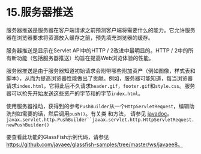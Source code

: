 # 15.服务器推送

服务器推送是服务器在客户端请求之前预测客户端将需要什么的能力。它允许服务器在浏览器要求将资源放入缓存之前，预先填充浏览器的缓存。

服务器推送是显示在Servlet API中的HTTP / 2改进中最明显的。HTTP / 2中的所有新功能（包括服务器推送）均旨在提高Web浏览体验的性能。

服务器推送是由于服务器知道初始请求会附带哪些附加资产（例如图像，样式表和脚本），从而为提高浏览器性能做出了贡献。例如，服务器可能知道，每当浏览器请求`index.html`，它将此后不久请求`header.gif`，`footer.gif`和`style.css`。服务器可以抢先开始发送这些资产的字节和的字节`index.html`。

使用服务器推动，获得到的参考`PushBuilder`从一个`HttpServletRequest`，编辑助洗剂如需要的话，然后调用`push()`。有关类 和方法， 请参见 [javadoc](https://javaee.github.io/javaee-spec/)。`javax.servlet.http.PushBuilder``javax.servlet.http.HttpServletRequest.newPushBuilder()`

要查看此功能的GlassFish示例代码，请参见 https://github.com/javaee/glassfish-samples/tree/master/ws/javaee8。